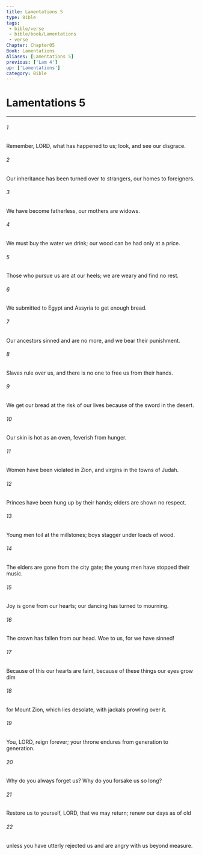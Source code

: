 ```yaml
---
title: Lamentations 5
type: Bible
tags:
 - bible/verse
 - bible/book/Lamentations
 - verse
Chapter: Chapter05
Book: Lamentations
Aliases: [Lamentations 5]
previous: ['Lam 4']
up: ['Lamentations']
category: Bible
---
```

# Lamentations 5

***


###### 1 
Remember, LORD, what has happened to us; look, and see our disgrace. 

###### 2 
Our inheritance has been turned over to strangers, our homes to foreigners. 

###### 3 
We have become fatherless, our mothers are widows. 

###### 4 
We must buy the water we drink; our wood can be had only at a price. 

###### 5 
Those who pursue us are at our heels; we are weary and find no rest. 

###### 6 
We submitted to Egypt and Assyria to get enough bread. 

###### 7 
Our ancestors sinned and are no more, and we bear their punishment. 

###### 8 
Slaves rule over us, and there is no one to free us from their hands. 

###### 9 
We get our bread at the risk of our lives because of the sword in the desert. 

###### 10 
Our skin is hot as an oven, feverish from hunger. 

###### 11 
Women have been violated in Zion, and virgins in the towns of Judah. 

###### 12 
Princes have been hung up by their hands; elders are shown no respect. 

###### 13 
Young men toil at the millstones; boys stagger under loads of wood. 

###### 14 
The elders are gone from the city gate; the young men have stopped their music. 

###### 15 
Joy is gone from our hearts; our dancing has turned to mourning. 

###### 16 
The crown has fallen from our head. Woe to us, for we have sinned! 

###### 17 
Because of this our hearts are faint, because of these things our eyes grow dim 

###### 18 
for Mount Zion, which lies desolate, with jackals prowling over it. 

###### 19 
You, LORD, reign forever; your throne endures from generation to generation. 

###### 20 
Why do you always forget us? Why do you forsake us so long? 

###### 21 
Restore us to yourself, LORD, that we may return; renew our days as of old 

###### 22 
unless you have utterly rejected us and are angry with us beyond measure. 
